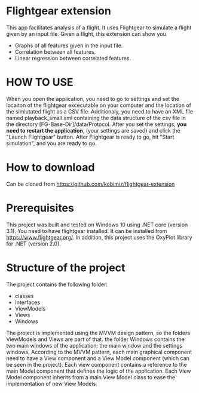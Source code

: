# Flightgear extension
This app facilitates analysis of a flight. It uses Flightgear to simulate a flight
given by an input file. Given a flight, this extension can show you
- Graphs of all features given in the input file.
- Correlation between all features.
- Linear regression between correlated features.

# HOW TO USE
When you open the application, you need to go to settings and set the
locaiton of the flightgear excecutable on your computer and the location
of the simlutated flight as a CSV file. Additionaly, you need to have 
an XML file named playback_small.xml containing the data structure of
the csv file in the directory [FG-Base-Dir]/data/Protocol.
After you set the settings, **you need to restart the application**, (your
settings are saved) and click the "Launch Flightgear" button. After Flightgear is ready to go,
hit "Start simulation", and you are ready to go.

# How to download
Can be cloned from https://github.com/kobimiz/flightgear-extension

# Prerequisites
This project was built and tested on Windows 10 using .NET core (version 3.1).
You need to have flightgear installed. It can be installed from https://www.flightgear.org/.
In addition, this project uses the OxyPlot library for .NET (version 2.0).

# Structure of the project
The project contains the following folder:
- classes
- Interfaces
- ViewModels
- Views
- Windows

The project is implemented using the MVVM design pattern, so the folders ViewModels and Views are part of that.
the folder Windows contains the two main windows of the application: the main window and the settings windows.
According to the MVVM pattern, each main graphical component need to have a View component and a View Model component
(which can be seen in the project). Each view component contains a reference to the main Model component that 
defines the logic of the application. Each View Model component inherits from a main View Model class to
ease the implementation of new View Models.
